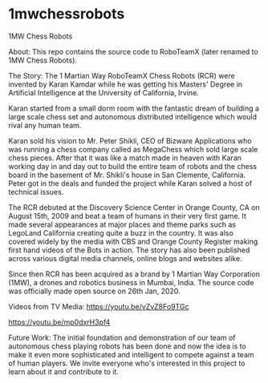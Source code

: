 # 1mwchessrobots
1MW Chess Robots

About:
This repo contains the source code to RoboTeamX (later renamed to 1MW Chess Robots).

The Story:
The 1 Martian Way RoboTeamX Chess Robots (RCR) were invented by Karan Kamdar while he was getting his Masters' Degree in Artificial Intelligence at the University of California, Irvine. 

Karan started from a small dorm room with the fantastic dream of building a large scale chess set and autonomous distributed intelligence which would rival any human team.

Karan sold his vision to Mr. Peter Shikli, CEO of Bizware Applications who was running a chess company called as MegaChess which sold large scale chess pieces. After that it was like a match made in heaven with Karan working day in and day out to build the entire team of robots and the chess board in the basement of Mr. Shikli's house in San Clemente, California. Peter got in the deals and funded the project while Karan solved a host of technical issues. 

The RCR debuted at the Discovery Science Center in Orange County, CA on August 15th, 2009 and beat a team of humans in their very first game. It made several appearances at major places and theme parks such as LegoLand California creating quite a buzz in the country. It was also covered widely by the media with CBS and Orange County Register making first hand videos of the Bots in action. The story has also been published across various digital media channels, online blogs and websites alike.

Since then RCR has been acquired as a brand by 1 Martian Way Corporation (1MW), a drones and robotics business in Mumbai, India. 
The source code was officially made open source on 26th Jan, 2020.

Videos from TV Media:
https://youtu.be/vZvZ8Fo9TGc

https://youtu.be/mp0dxrH3pf4

Future Work:
The initial foundation and demonstration of our team of autonomous chess playing robots has been done and now the idea is to make it even more sophisticated and intelligent to compete against a team of human players.
We invite everyone who's interested in this project to learn about it and contribute to it.
